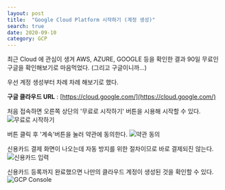 ```yaml
---
layout: post
title:  "Google Cloud Platform 시작하기 (계정 생성)"
search: true
date: 2020-09-10
category: GCP
---
```


최근 Cloud 에 관심이 생겨 AWS, AZURE, GOOGLE 등을 확인한 결과 90일 무료인 구글을 확인해보기로 마음먹었다. (그리고 구글이니까...)

우선 계정 생성부터 차례 차례 해보기로 했다.

**구글 클라우드 URL** : [https://cloud.google.com/](https://cloud.google.com/)

처음 접속하면 오른쪽 상단의 '무료로 시작하기' 버튼을 시용해 시작할 수 있다.
![무료로 시작하기]({{site.url}}/public/img/gcp/create_account/gcp_create_account_01.png)

버튼 클릭 후 '계속'버튼을 눌러 약관에 동의한다.
![약관 동의]({{site.url}}/public/img/gcp/create_account/gcp_create_account_02.png)

신용카드 결제 화면이 나오는데 자동 방지를 위한 절차이므로 바로 결제되진 않는다.
![신용카드 입력]({{site.url}}/public/img/gcp/create_account/gcp_create_account_03.png)

신용카드 등록까지 완료했으면 나만의 클라우드 계정이 생성된 것을 확인할 수 있다.
![GCP Console]({{site.url}}/public/img/gcp/create_account/gcp_create_account_04.png)